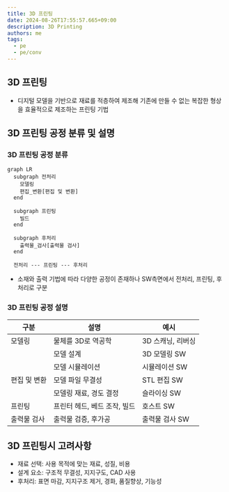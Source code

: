 ```yaml
---
title: 3D 프린팅
date: 2024-08-26T17:55:57.665+09:00
description: 3D Printing
authors: me
tags:
  - pe
  - pe/conv
---
```


## 3D 프린팅

- 디지털 모델을 기반으로 재료를 적층하여 제조해 기존에 만들 수 없는 복잡한 형상을 효율적으로 제조하는 프린팅 기법

## 3D 프린팅 공정 분류 및 설명

### 3D 프린팅 공정 분류

```mermaid
graph LR
  subgraph 전처리
    모델링
    편집_변환[편집 및 변환]
  end

  subgraph 프린팅
    빌드
  end

  subgraph 후처리
    출력물_검사[출력물 검사]
  end

  전처리 --- 프린팅 --- 후처리
```

- 소재와 출력 기법에 따라 다양한 공정이 존재하나 SW측면에서 전처리, 프린팅, 후처리로 구분

### 3D 프린팅 공정 설명

| 구분 | 설명 | 예시 |
| --- | --- | --- |
| 모델링 | 물체를 3D로 역공학 | 3D 스캐닝, 리버싱 |
| | 모델 설계 | 3D 모델링 SW |
| | 모델 시뮬레이션 | 시뮬레이션 SW |
| 편집 및 변환 | 모델 파일 무결성 | STL 편집 SW |
| | 모델링 재료, 경도 결정 | 슬라이싱 SW |
| 프린팅 | 프린터 헤드, 베드 조작, 빌드 | 호스트 SW |
| 출력물 검사 | 출력물 검증, 후가공 | 출력물 검사 SW |

## 3D 프린팅시 고려사항

- 재료 선택: 사용 목적에 맞는 재료, 성질, 비용
- 설계 요소: 구조적 무결성, 지지구도, CAD 사용
- 후처리: 표면 마감, 지지구조 제거, 경화, 품질향상, 기능성
